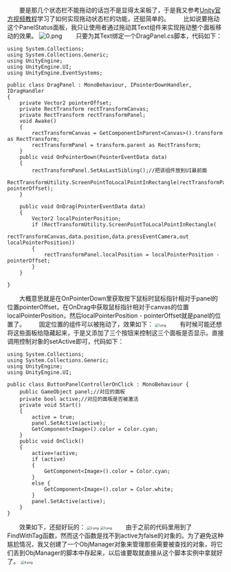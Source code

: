 &emsp;&emsp;要是那几个状态栏不能拖动的话岂不是显得太呆板了，于是我又参考[Unity官方视频教程](https://unity3d.com/cn/learn/tutorials/modules/intermediate/live-training-archive/panels-panes-windows?playlist=17111)学习了如何实现拖动状态栏的功能，还挺简单的。
&emsp;&emsp;比如说要拖动这个PanelStatus面板，我只让使用者通过拖动其Text组件来实现拖动整个面板移动的效果。
<img src="https://i.loli.net/2018/11/17/5befc4e1f21ef.png" alt="0.png" title="0.png" />
&emsp;&emsp;只要为其Text绑定一个DragPanel.cs脚本，代码如下：
```
using System.Collections;
using System.Collections.Generic;
using UnityEngine;
using UnityEngine.UI;
using UnityEngine.EventSystems;

public class DragPanel : MonoBehaviour, IPointerDownHandler, IDragHandler
{
    private Vector2 pointerOffset;
    private RectTransform rectTransformCanvas;
    private RectTransform rectTransformPanel;
    void Awake()
    {
        rectTransformCanvas = GetComponentInParent<Canvas>().transform as RectTransform;
        rectTransformPanel = transform.parent as RectTransform;
    }
    public void OnPointerDown(PointerEventData data)
    {
        rectTransformPanel.SetAsLastSibling();//把该组件放到UI最前面
        RectTransformUtility.ScreenPointToLocalPointInRectangle(rectTransformPanel,data.position,data.pressEventCamera,out pointerOffset);        
    }

    public void OnDrag(PointerEventData data)
    {
        Vector2 localPointerPosition;
        if (RectTransformUtility.ScreenPointToLocalPointInRectangle(
            rectTransformCanvas,data.position,data.pressEventCamera,out localPointerPosition))
        {
            rectTransformPanel.localPosition = localPointerPosition - pointerOffset;
        }
    }

}

```
&emsp;&emsp;大概意思就是在OnPointerDown里获取按下鼠标时鼠标指针相对于panel的位置pointerOffset，在OnDrag中获取鼠标指针相对于canvas的位置localPointerPosition，然后localPointerPosition - pointerOffset就是panel的位置了。
&emsp;&emsp;固定位置的组件可以被拖动了，效果如下：
<img src="https://i.loli.net/2018/11/17/5befc4e556711.png" alt="1.png" title="1.png" style="zoom:50%"/>
&emsp;&emsp;有时候可能还想将这些面板给隐藏起来，于是又添加了三个按钮来控制这三个面板是否显示。直接调用控制对象的setActive即可，代码如下：
```
using System.Collections;
using System.Collections.Generic;
using UnityEngine;
using UnityEngine.UI;

public class ButtonPanelControllerOnClick : MonoBehaviour {
    public GameObject panel;//对应的面板
    private bool active;//对应的面板是否被激活
    private void Start()
    {
        active = true;
        panel.SetActive(active);
        GetComponent<Image>().color = Color.cyan;
    }
    public void OnClick()
    {
        active=!active;
        if (active)
        {
            GetComponent<Image>().color = Color.cyan;
        }
        else {
            GetComponent<Image>().color = Color.white;
        }
        panel.SetActive(active);
    }
}
```
&emsp;&emsp;效果如下，还挺好玩的：
<img src="https://i.loli.net/2018/11/17/5befcd8c868bf.png" alt="2.png" title="2.png" style="zoom:50%"/>
<img src="https://i.loli.net/2018/11/17/5befcd92e3c1b.png" alt="3.png" title="3.png" style="zoom:50%"/>
&emsp;&emsp;由于之前的代码里用到了FindWithTag函数，然而这个函数是找不到active为false的对象的。为了避免这种尴尬情况，我又创建了一个ObjManager对象来管理那些需要被查找的对象，将它们丢到ObjManager的脚本中存起来，以后谁要取就直接从这个脚本实例中拿就好了。
<img src="https://i.loli.net/2018/11/17/5befe4640e361.png" alt="4.png" title="4.png" style="zoom:50%"/>